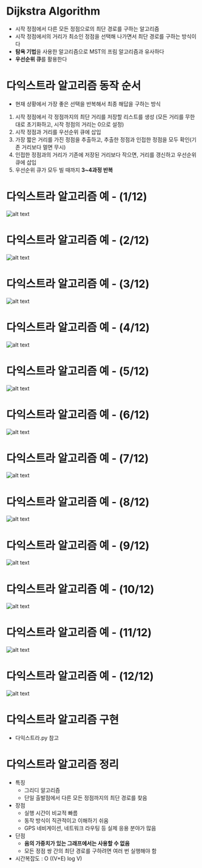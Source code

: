 # Dijkstra Algorithm
- 시작 정점에서 다른 모든 정점으로의 최단 경로를 구하는 알고리즘
- 시작 정점에서의 거리가 최소인 정점을 선택해 나가면서 최단 경로를 구하는 방식이다
- **탐욕 기법**을 사용한 알고리즘으로 MST의 프림 알고리즘과 유사하다
- **우선순위 큐**를 활용한다

# 다익스트라 알고리즘 동작 순서
- 현재 상황에서 가장 좋은 선택을 반복해서 최종 해답을 구하는 방식
1. 시작 정점에서 각 정점까지의 최단 거리를 저장할 리스트를 생성
    (모든 거리를 무한대로 초기화하고, 시작 정점의 거리는 0으로 설정)
2. 시작 정점과 거리를 우선순위 큐에 삽입
3. 가장 짧은 거리를 가진 정점을 추출하고, 추출한 정점과 인접한 정점을 모두 확인(기존 거리보다 멀면 무시)
4. 인접한 정점과의 거리가 기존에 저장된 거리보다 작으면, 거리를 갱신하고 우선순위 큐에 삽입
5. 우선순위 큐가 모두 빌 때까지 **3~4과정 반복**

# 다익스트라 알고리즘 예 - (1/12)
![alt text](image.png)

# 다익스트라 알고리즘 예 - (2/12)
![alt text](image-1.png)

# 다익스트라 알고리즘 예 - (3/12)
![alt text](image-2.png)

# 다익스트라 알고리즘 예 - (4/12)
![alt text](image-3.png)

# 다익스트라 알고리즘 예 - (5/12)
![alt text](image-4.png)

# 다익스트라 알고리즘 예 - (6/12)
![alt text](image-5.png)

# 다익스트라 알고리즘 예 - (7/12)
![alt text](image-6.png)

# 다익스트라 알고리즘 예 - (8/12)
![alt text](image-7.png)

# 다익스트라 알고리즘 예 - (9/12)
![alt text](image-8.png)

# 다익스트라 알고리즘 예 - (10/12)
![alt text](image-9.png)

# 다익스트라 알고리즘 예 - (11/12)
![alt text](image-10.png)

# 다익스트라 알고리즘 예 - (12/12)
![alt text](image-11.png)

# 다익스트라 알고리즘 구현
- 다익스트라.py 참고

# 다익스트라 알고리즘 정리
- 특징
    - 그리디 알고리즘
    - 단일 출발점에서 다른 모든 정점까지의 최단 경로를 찾음
- 장점
    - 실행 시간이 비교적 빠름
    - 동작 방식이 직관적이고 이해하기 쉬움
    - GPS 네비게이션, 네트워크 라우팅 등 실제 응용 분야가 많음
- 단점
    - **음의 가중치가 있는 그래프에서는 사용할 수 없음**
    - 모든 정점 쌍 간의 최단 경로를 구하려면 여러  번 실행해야 함
- 시간복잡도 : O ((V+E) log V)